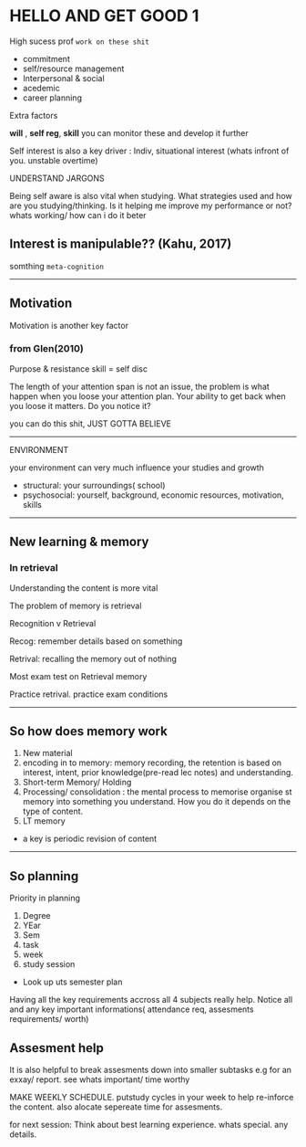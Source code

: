 # HELLO AND GET GOOD 1

High sucess prof `work on these shit`

- commitment
- self/resource management
- Interpersonal & social
- acedemic
- career planning 

Extra factors 
 
 __will__ , __self reg__, __skill__ 
 you can monitor these and develop it further

 Self interest is also a key driver : Indiv, situational interest (whats infront of you. unstable overtime)

 UNDERSTAND JARGONS

Being self aware is also vital when studying. What strategies used and how are you studying/thinking. Is it helping me improve my performance or not? whats working/ how can i do it beter

## Interest is manipulable?? (Kahu, 2017)

somthing `meta-cognition`

---

## Motivation

Motivation is another key factor


### from Glen(2010)

Purpose & resistance skill = self disc

The length of your attention span is not an issue, the problem is what happen when you loose your attention plan.
Your ability to get back when you loose it matters. Do you notice it?

you can do this shit, JUST GOTTA BELIEVE


---

ENVIRONMENT

your environment can very much influence your studies and growth

- structural: your surroundings( school)
- psychosocial: yourself, background, economic resources, motivation, skills

---

## New learning & memory

### In retrieval

Understanding the content is more vital

The problem of memory is retrieval

Recognition v Retrieval

Recog: remember details based on something

Retrival: recalling the memory out of nothing


Most exam test on Retrieval memory

Practice retrival. practice exam conditions

---

## So how does memory work

1. New material
2. encoding in to memory: memory recording, the retention is based on interest, intent, prior knowledge(pre-read lec notes) and understanding.
3. Short-term Memory/ Holding
4. Processing/ consolidation : the mental process to memorise organise st memory into something you understand. How you do it depends on the type of content.
5. LT memory


* a key is periodic revision of content

---

## So planning

Priority in planning
1. Degree
1. YEar
2. Sem
1. task
1. week
1. study session

* Look up uts semester plan

Having all the key requirements accross all 4 subjects really help.
Notice all and any key important informations( attendance req, assesments requirements/ worth)

## Assesment help

It is also helpful to break assesments down into smaller subtasks e.g for an exxay/ report. see whats important/ time worthy

MAKE WEEKLY SCHEDULE. putstudy cycles in your week to help re-inforce the content. also alocate sepereate time for assesments.

for next session:
Think about best learning experience. whats special. any details.
